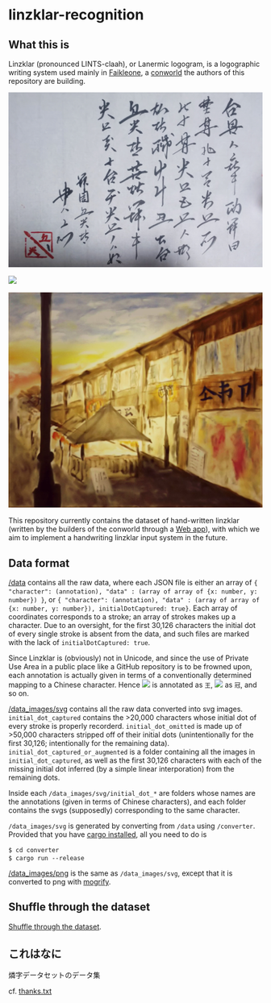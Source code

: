 # linzklar-recognition

## What this is 
Linzklar (pronounced LINTS-claah), or Lanermic logogram, is a logographic writing system used mainly in [Faikleone](https://wikirlevip.miraheze.org/wiki/Faikleone), a [conworld](https://en.wikibooks.org/wiki/Conworld) the authors of this repository are building. 

![](DSC_1318-01.jpeg)

![](hsjoihs_.png)

![](DDf9lFVUwAAWe7c.jpg)

This repository currently contains the dataset of hand-written linzklar (written by the builders of the conworld through a [Web app](https://github.com/jurliyuuri/linzi-recognition)), with which we aim to implement a handwriting linzklar input system in the future.

## Data format

[/data](https://github.com/jurliyuuri/linzklar-recognition/tree/master/data) contains all the raw data, where each JSON file is either an array of `{ "character": (annotation), "data" : (array of array of {x: number, y: number}) }`, or `{ "character": (annotation), "data" : (array of array of {x: number, y: number}), initialDotCaptured: true}`. Each array of coordinates corresponds to a stroke; an array of strokes makes up a character. Due to an oversight, for the first 30,126 characters the initial dot of every single stroke is absent from the data, and such files are marked with the lack of `initialDotCaptured: true`.

Since Linzklar is (obviously) not in Unicode, and since the use of Private Use Area in a public place like a GitHub repository is to be frowned upon, each annotation is actually given in terms of a conventionally determined mapping to a Chinese character. Hence ![](https://jurliyuuri.github.io/lin-marn/%E7%87%90%E5%AD%97%E7%94%BB%E5%83%8F/%E7%8E%8B.png) is annotated as `王`, ![](https://jurliyuuri.github.io/lin-marn/%E7%87%90%E5%AD%97%E7%94%BB%E5%83%8F/%E5%86%A0.png) as `冠`, and so on.

[/data_images/svg](https://github.com/jurliyuuri/linzklar-recognition/tree/master/data_images/svg) contains all the raw data converted into svg images. `initial_dot_captured` contains the >20,000 characters whose initial dot of every stroke is properly recorderd. `initial_dot_omitted` is made up of >50,000 characters stripped off of their initial dots (unintentionally for the first 30,126; intentionally for the remaining data). `initial_dot_captured_or_augmented` is a folder containing all the images in `initial_dot_captured`, as well as the first 30,126 characters with each of the missing initial dot inferred (by a simple linear interporation) from the remaining dots.

Inside each `/data_images/svg/initial_dot_*` are folders whose names are the annotations (given in terms of Chinese characters), and each folder contains the svgs (supposedly) corresponding to the same character.

`/data_images/svg` is generated by converting from `/data` using `/converter`. Provided that you have [cargo installed](https://doc.rust-lang.org/stable/cargo/getting-started/installation.html), all you need to do is

```
$ cd converter
$ cargo run --release
```

[/data_images/png](https://github.com/jurliyuuri/linzklar-recognition/tree/master/data_images/png) is the same as `/data_images/svg`, except that it is converted to png with [mogrify](https://imagemagick.org/script/mogrify.php).

## Shuffle through the dataset
[Shuffle through the dataset](http://jurliyuuri.com/linzklar-recognition/random.html).

## これはなに
燐字データセットのデータ集
 
cf. [thanks.txt](https://github.com/jurliyuuri/linzi-recognition/blob/master/thanks.txt)
